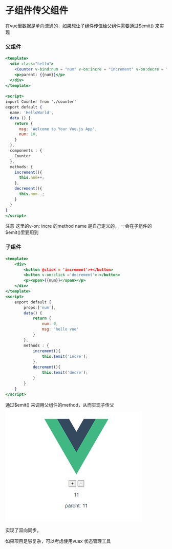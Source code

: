 # 子组件传父组件

在vue里数据是单向流通的，如果想让子组件传值给父组件需要通过$emit\(\) 来实现

### 父组件

```jsx
<template>
  <div class="hello">
    <Counter v-bind:num = "num" v-on:incre = "increment" v-on:decre = "decrement"></Counter>
    <p>parent: {{num}}</p>
  </div>
</template>

<script>
import Counter from './counter'
export default {
  name: 'HelloWorld',
  data () {
    return {
      msg: 'Welcome to Your Vue.js App',
      num: 10,
    }
  },
  components : {
    Counter
  },
  methods: {
    increment(){
      this.num++;
    },
    decrement(){
      this.num--;
    }
  }
}
</script>
```

注意 这里的v-on: incre 的method name 是自己定义的， 一会在子组件的$emit\(\)里要用到

### 子组件

```jsx
<template>
    <div>
        <button @click = 'increment'>+</button>
        <button v-on:click ='decrement'>-</button>
        <p><span>{{num}}</span></p>
    </div>
</template>
<script>
    export default {
        props:['num'],
        data() {
            return {
                num: 0,
                msg: 'hello vue'
            }
        },
        methods : {
            increment(){
                this.$emit('incre');
            },
            decrement(){
                this.$emit('decre');
            }
        }
    }
</script>
```

通过$emit\(\) 来调用父组件的method，从而实现子传父

![](../.gitbook/assets/image%20%2866%29.png)

实现了双向同步。

如果项目足够复杂，可以考虑使用vuex 状态管理工具


